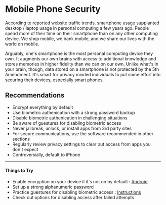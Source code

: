 # Mobile Phone Security
According to reported website traffic trends, smartphone usage supplanted desktop / laptop usage
in personal computing a few years ago. People spend more of their time on their smartphone than
on any other computing device. We shop mobile, we bank mobile, and we share our lives with the
world on mobile.

Arguably, one's smartphone is the most personal computing device they own. It augments our own
brains with access to additional knowledge and stores memories in higher fidelity than we can
on our own. Unlike what's in your brain, though, data stored on a smartphone is not protected by
the 5th Amendment. It's smart for privacy minded individuals to put some effort into securing
their devices, especially smart phones.

## Recommendations

* Encrypt everything by default
* Use biometric authenication with a strong password backup
* Disable biometric authenication in challenging situations
* Be aware of guestures for disabling biometric access
* Never jailbreak, unlock, or install apps from 3rd party sites
* For secure communications, use the software recommended in other sections
* Regularly review privacy settings to clear out access from apps you don't expect
* Controversially, default to iPhone

-----

#### Things to Try

* Enable encryption on your device if it's not on by default : [Android][0]
* Set up a strong alphanumeric password
* Practice guestures for disabling biometric access : [Instructions][1]
* Check out options for disabling access after failed attempts

[0]: https://it.ucsf.edu/how_do/enable-encryption-android-devices
[1]: https://coolblindtech.com/how-to-disable-fingerprint-and-facial-recognition-on-your-phone/

